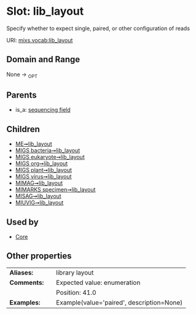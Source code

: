 
# Slot: lib_layout


Specify whether to expect single, paired, or other configuration of reads

URI: [mixs.vocab:lib_layout](https://w3id.org/mixs/vocab/lib_layout)


## Domain and Range

None ->  <sub>OPT</sub> 

## Parents

 *  is_a: [sequencing field](sequencing_field.md)

## Children

 *  [ME➞lib_layout](ME_lib_layout.md)
 *  [MIGS bacteria➞lib_layout](MIGS_bacteria_lib_layout.md)
 *  [MIGS eukaryote➞lib_layout](MIGS_eukaryote_lib_layout.md)
 *  [MIGS org➞lib_layout](MIGS_org_lib_layout.md)
 *  [MIGS plant➞lib_layout](MIGS_plant_lib_layout.md)
 *  [MIGS virus➞lib_layout](MIGS_virus_lib_layout.md)
 *  [MIMAG➞lib_layout](MIMAG_lib_layout.md)
 *  [MIMARKS specimen➞lib_layout](MIMARKS_specimen_lib_layout.md)
 *  [MISAG➞lib_layout](MISAG_lib_layout.md)
 *  [MIUVIG➞lib_layout](MIUVIG_lib_layout.md)

## Used by

 * [Core](Core.md)

## Other properties

|  |  |  |
| --- | --- | --- |
| **Aliases:** | | library layout |
| **Comments:** | | Expected value: enumeration |
|  | | Position: 41.0 |
| **Examples:** | | Example(value='paired', description=None) |

